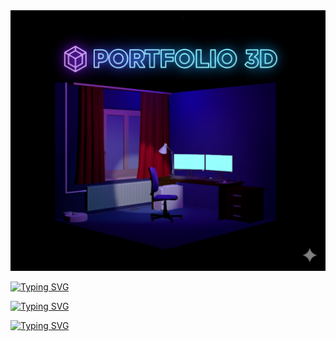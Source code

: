 <img src='/public/images/portfolio_3d_readme.png'>

[![Typing SVG](https://readme-typing-svg.demolab.com?font=BBH+Sans+Hegarty&pause=1000&color=00E9F7&width=435&lines=About+the+project)](https://git.io/typing-svg)

[![Typing SVG](https://readme-typing-svg.demolab.com?font=BBH+Sans+Hegarty&pause=1000&color=00E9F7&width=435&lines=Technologies)](https://git.io/typing-svg)

[![Typing SVG](https://readme-typing-svg.demolab.com?font=BBH+Sans+Hegarty&pause=1000&color=00E9F7&width=435&lines=Author)](https://git.io/typing-svg)